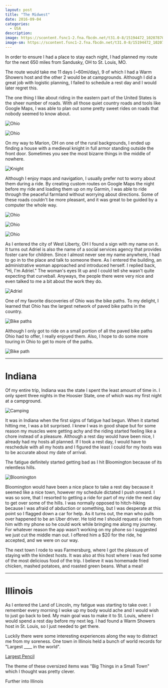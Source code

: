 ```yaml
---
layout: post
title: "The Midwest"
date: 2016-09-04
categories:
  - USA
description:
image: https://scontent.fsnc1-2.fna.fbcdn.net/t31.0-8/15194472_10207870716106038_8011315001822673054_o.jpg
image-sm: https://scontent.fsnc1-2.fna.fbcdn.net/t31.0-8/15194472_10207870716106038_8011315001822673054_o.jpg
---
```


In order to ensure I had a place to stay each night, I had planned my route for the next 650 miles from Sandusky, OH to St. Louis, MO.

The route would take me 11 days (~60mi/day), 9 of which I had a Warm Showers host and the other 2 would be at campgrounds. Although I did a great job with logistic planning, I failed to schedule a rest day and I would later regret this.

The one thing I like about riding in the eastern part of the United States is the sheer number of roads. With all those quiet country roads and tools like Google Maps, I was able to plan out some pretty sweet rides on roads that nobody seemed to know about.

![Ohio](https://scontent.fsnc1-2.fna.fbcdn.net/t31.0-8/15122991_10207870696185540_3670987064297073083_o.jpg)

![Ohio](https://scontent.fsnc1-2.fna.fbcdn.net/t31.0-8/15111001_10207870696585550_6450823244582613659_o.jpg)

On my way to Marion, OH on one of the rural backgrounds, I ended up finding a house with a medieval knight in full armor standing outside the front door. Sometimes you see the most bizarre things in the middle of nowhere.

![Knight](https://scontent.fsnc1-2.fna.fbcdn.net/t31.0-8/15168848_10207870696865557_7954188542719707341_o.jpg)

Although I enjoy maps and navigation, I usually prefer not to worry about them during a ride. By creating custom routes on Google Maps the night before my ride and loading them up on my Garmin, I was able to ride through the peaceful farmland without worrying about directions. Some of these roads couldn't be more pleasant, and it was great to be guided by a computer the whole way.

![Ohio](https://scontent.fsnc1-2.fna.fbcdn.net/t31.0-8/15129467_10207870698105588_8595128981056929001_o.jpg)

![Ohio](https://scontent.fsnc1-2.fna.fbcdn.net/t31.0-8/15123088_10207870701185665_5372790627978942680_o.jpg)

![Ohio](https://scontent.fsnc1-2.fna.fbcdn.net/t31.0-8/15068948_10207870900030636_1959604406404510303_o.jpg)

As I entered the city of West Liberty, OH I found a sign with my name on it. It turns out Adriel is also the name of a social services agency that provides foster care for children. Since I almost never see my name anywhere, I had to go in to the place and talk to someone there. As I entered the building, an administrative woman approached and introduced herself. I replied back, "Hi, I'm Adriel." The woman's eyes lit up and I could tell she wasn't quite expecting that curveball. Anyways, the people there were very nice and even talked to me a bit about the work they do.

![Adriel](https://scontent.fsnc1-2.fna.fbcdn.net/t31.0-8/15129541_10207870704305743_2582316317973921263_o.jpg)

One of my favorite discoveries of Ohio was the bike paths. To my delight, I learned that Ohio has the largest network of paved bike paths in the country.

![Bike paths](https://scontent.fsnc1-2.fna.fbcdn.net/t31.0-8/15111034_10207870968952359_6467992752636780125_o.jpg)

Although I only got to ride on a small portion of all the paved bike paths Ohio had to offer, I really enjoyed them. Also, I hope to do some more touring in Ohio to get to more of the paths.

![Bike path](https://scontent.fsnc1-2.fna.fbcdn.net/t31.0-8/15110459_10207870706745804_4520412325500775808_o.jpg)

---

# Indiana

Of my entire trip, Indiana was the state I spent the least amount of time in. I only spent three nights in the Hoosier State, one of which was my first night at a campground.

![Camping](https://scontent.fsnc1-2.fna.fbcdn.net/t31.0-8/15122861_10207870987752829_4319797351992882206_o.jpg)

It was in Indiana when the first signs of fatigue had begun. When it started hitting me, I was a bit surprised. I knew I was in good shape but for some reason my muscles were getting achy and the riding started feeling like a chore instead of a pleasure. Although a rest day would have been nice, I already had my hosts all planned. If I took a rest day, I would have to reschedule with all my hosts and I figured the least I could for my hosts was to be accurate about my date of arrival.

The fatigue definitely started getting bad as I hit Bloomington because of its relentless hills.

![Bloomington](https://scontent.fsnc1-2.fna.fbcdn.net/t31.0-8/15123279_10207870989992885_2771870110037962187_o.jpg)

Bloomington would have been a nice place to take a rest day because it seemed like a nice town, however my schedule dictated I push onward. I was so sore, that I resorted to getting a ride for part of my ride the next day to get over some of the hills. I was normally opposed to hitch-hiking because I was afraid of abduction or something, but I was desperate at this point so I flagged down a car for help. As it turns out, the man who pulls over happened to be an Uber driver. He told me I should request a ride from him with my phone so he could work while bringing me along my journey. For whatever reason the app wasn't working on my phone so I suggested we just cut the middle man out. I offered him a $20 for the ride, he accepted, and we were on our way.

The next town I rode to was Farmersburg, where I got the pleasure of staying with the kindest hosts. It was also at this host where I was fed some of the most delicious food of the trip. I believe it was homemade fried chicken, mashed potatoes, and roasted green beans. What a meal!

---

# Illinois

As I entered the Land of Lincoln, my fatigue was starting to take over. I remember every morning I woke up my body would ache and I would wish to just go back to bed. My main goal was to make it to St. Louis, where I would spend a rest day before my next leg. I had found a Warm Showers host in St. Louis, so I just needed to get there.

Luckily there were some interesting experiences along the way to distract me from my soreness. One town in Illinois held a bunch of world records for "Largest ____ in the world".

[Largest Pencil](https://scontent.fsnc1-1.fna.fbcdn.net/t31.0-8/15167487_10207870717226066_6982013053179396876_o.jpg)

The theme of these oversized items was "Big Things in a Small Town" which I thought was pretty clever.

Further into Illinois
